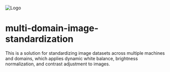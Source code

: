 ![Logo]([https://i.imgur.com/Zjosjk2.jpg](https://github.com/mingchikuo/multi-domain-image-standardization/blob/main/figure/mitchel_logo.jpg))

# multi-domain-image-standardization
 This is a solution for standardizing image datasets across multiple machines and domains, which applies dynamic white balance, brightness normalization, and contrast adjustment to images.
